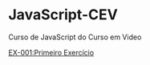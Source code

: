 # JavaScript-CEV
 Curso de JavaScript do Curso em Video

<a href="https://marcellobelem.github.io/JavaScript-CEV/Exercícios/Módulo-A/ex001.html">EX-001:Primeiro Exercício</a>